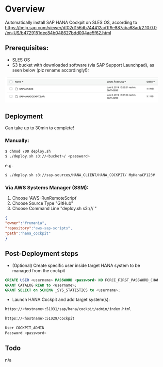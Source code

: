 # Overview

Automatically install SAP HANA Cockpit on SLES OS, according to
https://help.sap.com/viewer/df02d156db744412ad1f9e887aba68ad/2.10.0.0/en-US/b4729151dec84b048627bdd004ae5f62.html

## Prerequisites:

- SLES OS
- S3 bucket with downloaded software (via SAP Support Launchpad), as seen below (plz rename accordingly!):

![image](software.jpg)

## Deployment

Can take up to 30min to complete!

### Manually:

```bash
$ chmod 700 deploy.sh
$ ./deploy.sh s3://<bucket>/ <password>
```

e.g.

```bash
$ ./deploy.sh s3://sap-sources/HANA_CLIENT/HANA_COCKPIT/ MyHanaCP123#
```


### Via AWS Systems Manager (SSM):

1) Choose 'AWS-RunRemoteScript'
2) Choose Source Type "GitHub"
3) Choose Command Line "deploy.sh s3://<bucket>/ <password>"

```json
{
"owner":"frumania",
"repository":"aws-sap-scripts",
"path":"hana_cockpit"
}
```

## Post-Deployment steps

- (Optional) Create specific user inside target HANA system to be managed from the cockpit
```sql
CREATE USER <username> PASSWORD <password> NO FORCE_FIRST_PASSWORD_CHANGE;
GRANT CATALOG READ to <username>;
GRANT SELECT on SCHEMA _SYS_STATISTICS to <username>;
```
- Launch HANA Cockpit and add target system(s): 

```bash
https://<hostname>:51031/sap/hana/cockpit/admin/index.html
```

```bash
https://<hostname>:51029/cockpit
```

```bash
User COCKPIT_ADMIN
Password <password>
```

## Todo

n/a